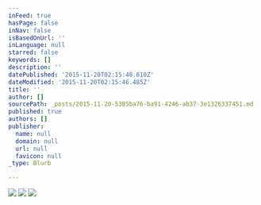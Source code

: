 ```yaml
---
inFeed: true
hasPage: false
inNav: false
isBasedOnUrl: ''
inLanguage: null
starred: false
keywords: []
description: ''
datePublished: '2015-11-20T02:15:48.610Z'
dateModified: '2015-11-20T02:15:46.485Z'
title: ''
author: []
sourcePath: _posts/2015-11-20-5385ba76-ba91-4246-ab37-3e1326337451.md
published: true
authors: []
publisher:
  name: null
  domain: null
  url: null
  favicon: null
_type: Blurb

---
```

![](https://the-grid-user-content.s3-us-west-2.amazonaws.com/2013b063-8e6d-4057-9a66-5189e9a08f4c.jpg)
![](https://the-grid-user-content.s3-us-west-2.amazonaws.com/64c5341e-9aeb-46a2-84c7-004b48046676.jpg)
![](https://the-grid-user-content.s3-us-west-2.amazonaws.com/4030f1dd-15e3-4c1c-b047-2cfc6690992d.jpg)
